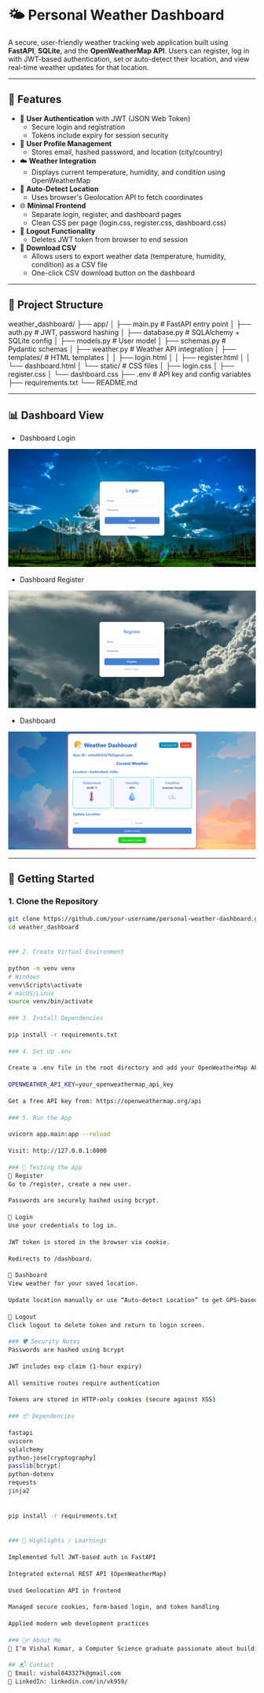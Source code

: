 # 🌤️ Personal Weather Dashboard

A secure, user-friendly weather tracking web application built using **FastAPI**, **SQLite**, and the **OpenWeatherMap API**. Users can register, log in with JWT-based authentication, set or auto-detect their location, and view real-time weather updates for that location.

---

## 🔧 Features

- 🔐 **User Authentication** with JWT (JSON Web Token)
  - Secure login and registration
  - Tokens include expiry for session security
- 👤 **User Profile Management**
  - Stores email, hashed password, and location (city/country)
- ☁️ **Weather Integration**
  - Displays current temperature, humidity, and condition using OpenWeatherMap
- 📍 **Auto-Detect Location**
  - Uses browser's Geolocation API to fetch coordinates
- 🌐 **Minimal Frontend**
  - Separate login, register, and dashboard pages
  - Clean CSS per page (login.css, register.css, dashboard.css)
- 🚪 **Logout Functionality**
  - Deletes JWT token from browser to end session
- 🧾 **Download CSV**  
  - Allows users to export weather data (temperature, humidity, condition) as a CSV file  
  - One-click CSV download button on the dashboard  

---

## 📁 Project Structure

weather_dashboard/
├── app/
│ ├── main.py # FastAPI entry point
│ ├── auth.py # JWT, password hashing
│ ├── database.py # SQLAlchemy + SQLite config
│ ├── models.py # User model
│ ├── schemas.py # Pydantic schemas
│ ├── weather.py # Weather API integration
│ ├── templates/ # HTML templates
│ │ ├── login.html
│ │ ├── register.html
│ │ └── dashboard.html
│ └── static/ # CSS files
│ ├── login.css
│ ├── register.css
│ └── dashboard.css
├── .env # API key and config variables
├── requirements.txt
└── README.md

---

## 📊 Dashboard View

- Dashboard Login
  
![Dashboard_Login](https://github.com/Vishal3550/Weather_Dashboard_Using_FastAPI/blob/main/Dashboard_Login.png)

- Dashboard Register
  
![Dashboard_Register](https://github.com/Vishal3550/Weather_Dashboard_Using_FastAPI/blob/main/Dashboard_Register.png)

- Dashboard
  
![Dashboard](https://github.com/Vishal3550/Weather_Dashboard_Using_FastAPI/blob/main/Dashboard.png)

---

## 🚀 Getting Started

### 1. Clone the Repository

```bash
git clone https://github.com/your-username/personal-weather-dashboard.git
cd weather_dashboard


### 2. Create Virtual Environment

python -m venv venv
# Windows
venv\Scripts\activate
# macOS/Linux
source venv/bin/activate

### 3. Install Dependencies

pip install -r requirements.txt

### 4. Set Up .env

Create a .env file in the root directory and add your OpenWeatherMap API key:

OPENWEATHER_API_KEY=your_openweathermap_api_key

Get a free API key from: https://openweathermap.org/api

### 5. Run the App

uvicorn app.main:app --reload

Visit: http://127.0.0.1:8000

### 🧪 Testing the App
🔸 Register
Go to /register, create a new user.

Passwords are securely hashed using bcrypt.

🔸 Login
Use your credentials to log in.

JWT token is stored in the browser via cookie.

Redirects to /dashboard.

🔸 Dashboard
View weather for your saved location.

Update location manually or use “Auto-detect Location” to get GPS-based weather.

🔸 Logout
Click logout to delete token and return to login screen.

### 🛡️ Security Notes
Passwords are hashed using bcrypt

JWT includes exp claim (1-hour expiry)

All sensitive routes require authentication

Tokens are stored in HTTP-only cookies (secure against XSS)

### 📦 Dependencies

fastapi
uvicorn
sqlalchemy
python-jose[cryptography]
passlib[bcrypt]
python-dotenv
requests
jinja2


pip install -r requirements.txt


### 🧠 Highlights / Learnings

Implemented full JWT-based auth in FastAPI

Integrated external REST API (OpenWeatherMap)

Used Geolocation API in frontend

Managed secure cookies, form-based login, and token handling

Applied modern web development practices

### 🙋‍♂️ About Me
👋 I’m Vishal Kumar, a Computer Science graduate passionate about building secure, scalable, and user-friendly applications.

## 📬 Contact
📧 Email: vishal843327k@gmail.com
💼 LinkedIn: linkedin.com/in/vk959/
